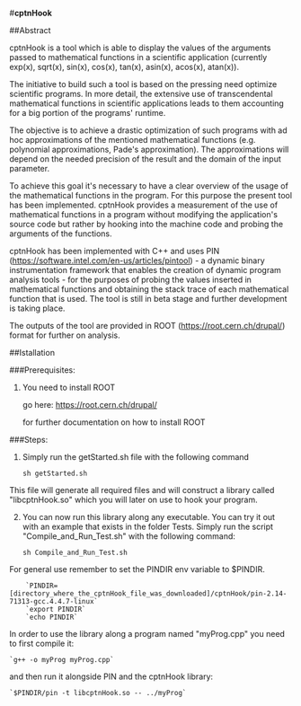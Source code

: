 #**cptnHook**


##Abstract

cptnHook is a tool which is able to display the values of the arguments passed 
to mathematical functions in a scientific application (currently exp(x), 
sqrt(x), sin(x), cos(x), tan(x), asin(x), acos(x), atan(x)).

The initiative to build such a tool is based on the pressing need optimize 
scientific programs.
In more detail, the extensive use of transcendental mathematical functions in 
scientific applications leads to them accounting for a big portion of the 
programs' runtime. 

The objective is to achieve a drastic optimization of such programs with ad hoc 
approximations of the mentioned mathematical functions (e.g. polynomial 
approximations, Pade's approximation). The approximations will depend on the 
needed precision of the result and the domain of the input parameter.

To achieve this goal it's necessary to have a clear overview of the usage of 
the mathematical functions in the program. For this purpose the present tool 
has been implemented. cptnHook provides a measurement of the use of 
mathematical functions in a program without modifying the application's source 
code but rather by hooking into the machine code and probing the arguments of 
the functions.

cptnHook has been implemented with C++ and uses PIN 
(https://software.intel.com/en-us/articles/pintool) - a dynamic binary 
instrumentation framework that enables the creation of dynamic program analysis 
tools - for the purposes of probing the values inserted in mathematical functions 
and obtaining the stack trace of each mathematical function that is used. 
The tool is still in beta stage and further development is taking place.

The outputs of the tool are provided in ROOT (https://root.cern.ch/drupal/) format for further on analysis.


##Istallation

###Prerequisites:
1.	You need to install ROOT

    go here: https://root.cern.ch/drupal/
    
    for further documentation on how to install ROOT

###Steps:

1. Simply run the getStarted.sh file with the following command

    `sh getStarted.sh`
  
  This file will generate all required files and will construct a library called "libcptnHook.so" which you will later on use to hook your program.

2. You can now run this library along any executable. 
   You can try it out with an example that exists in the folder Tests. 
   Simply run the script "Compile_and_Run_Test.sh" with the following command:

    `sh Compile_and_Run_Test.sh`

  For general use remember to set the PINDIR env variable to $PINDIR. 
  
        `PINDIR=[directory_where_the_cptnHook_file_was_downloaded]/cptnHook/pin-2.14-71313-gcc.4.4.7-linux`
        `export PINDIR`
        `echo PINDIR`
  
  In order to use the library along a program named "myProg.cpp" you need to first compile it:
  
    `g++ -o myProg myProg.cpp`
    
  and then run it alongside PIN and the cptnHook library:
  
    `$PINDIR/pin -t libcptnHook.so -- ../myProg`
